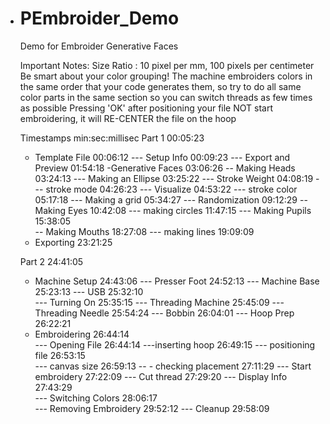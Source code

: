 - # PEmbroider_Demo

  Demo for Embroider Generative Faces

  Important Notes:
  Size Ratio :  10 pixel per mm, 100 pixels per centimeter
  Be smart about your color grouping! The machine embroiders colors in the same order that your code generates them, so try to do all same color parts in the same section so you can switch threads as few times as possible
  Pressing 'OK' after positioning your file  NOT start embroidering, it will RE-CENTER the file on the hoop

  Timestamps					min:sec:millisec
  Part 1						00:05:23

  - Template File					00:06:12
    --- Setup Info 				00:09:23
    --- Export and Preview			01:54:18
    -Generative Faces				03:06:26
    -- Making Heads				03:24:13
    --- Making an Ellipse				03:25:22
    --- Stroke Weight   				04:08:19
    --- stroke mode 				04:26:23
    --- Visualize					04:53:22
    --- stroke color				05:17:18
    --- Making a grid				05:34:27 
    --- Randomization				09:12:29
    -- Making Eyes				10:42:08
    --- making circles			 	11:47:15
    --- Making Pupils				15:38:05  	
    -- Making Mouths				18:27:08
    --- making lines				19:09:09		
  - Exporting 					23:21:25

  Part 2						24:41:05

  - Machine Setup 				24:43:06
    --- Presser Foot				24:52:13
    --- Machine Base				25:23:13
    --- USB					25:32:10	
    --- Turning On				25:35:15
    --- Threading Machine				25:45:09
    --- Threading Needle				25:54:24
    --- Bobbin					26:04:01
    --- Hoop Prep					26:22:21
  - Embroidering					26:44:14  
    --- Opening File				26:44:14 
     ---inserting hoop				26:49:15 
    --- positioning file				26:53:15	
    --- canvas size				26:59:13
    --  - checking placement	 		27:11:29
    --- Start embroidery				27:22:09 
    --- Cut thread				27:29:20
    --- Display Info				27:43:29  
    --- Switching Colors				28:06:17  
    --- Removing Embroidery			29:52:12
    --- Cleanup					29:58:09